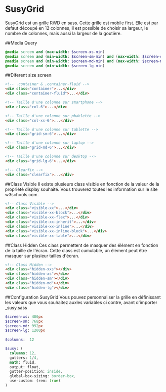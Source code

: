 SusyGrid
========

SusyGrid est un grille RWD en sass. Cette grille est mobile first. Elle est par defaut découpé en 12 colonnes, il est possible de choisir sa largeur, le nombre de colonnes, mais aussi la largeur de la goutière. 

##Media Query
```sass
@media screen and (max-width: $screen-xs-min)
@media screen and (min-width: $screen-sm-min) and (max-width: $screen-sm-max)
@media screen and (min-width: $screen-md-min) and (max-width: $screen-md-max)
@media screen and (min-width: $screen-lg-min)
```

##Diferent size screen

```html
<!-- .container & .container-fluid -->
<div class="container">...</div>
<div class="container-fluid">...</div>

<!-- Taille d'une colonne sur smartphone -->
<div class="col-6">...</div>

<!-- Taille d'une colonne sur phablette -->
<div class="col-xs-6">...</div>

<!-- Taille d'une colonne sur tablette -->
<div class="grid-sm-6">...</div>

<!-- Taille d'une colonne sur laptop -->
<div class="grid-md-6">...</div>

<!-- Taille d'une colonne sur desktop -->
<div class="grid-lg-6">...</div>

<!-- Clearfix -->
<div class="clearfix">...</div>
```

##Class Visible
Il existe plusieurs class visible en fonction de la valeur de la propriété display souhaité.
Vous trouverez toutes les information sur le site w3schools.com.
```html
<!-- Class Visible -->
<div class="visible-xx">...</div>
<div class="visible-xx-block">...</div>
<div class="visible-xx-flex">...</div>
<div class="visible-xx-inherit">...</div>
<div class="visible-xx-inline">...</div>
<div class="visible-xx-inline-block">...</div>
<div class="visible-xx-table">...</div>
```

##Class Hidden
Ces class permettent de masquer des élément en fonction de la taille de l'écran.
Cette class est cumulable, un élément peut être masquer sur plusieur tailles d'écran.
```html
<!-- Class Hidden -->
<div class="hidden-xxs"></div>
<div class="hidden-xs"></div>
<div class="hidden-sm"></div>
<div class="hidden-md"></div>
<div class="hidden-lg"></div>
```
##Configuration SusyGrid
Vous pouvez personnaliser la grille en définissant les valeurs que vous souhaitez auxles variables ci contre, avant d'importer _susy.sass
```sass
$screen-xs: 480px
$screen-sm: 768px
$screen-md: 992px
$screen-lg: 1200px
		
$columns:  12

$susy: (
  columns: 12,
  gutters: 1/4,
  math: fluid,
  output: float,
  gutter-position: inside,
  global-box-sizing: border-box,
  use-custom: (rem: true)
)
```